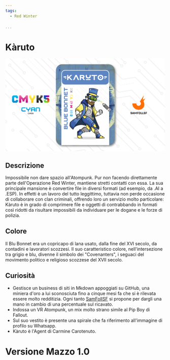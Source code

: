 ```yaml
---
tags:
  - Red Winter

...
```


# Kàruto

![karuto](../eg/C/karuto.jpg)

## Descrizione

Impossibile non dare spazio all'Atompunk. Pur non facendo direttamente parte dell'Operazione Red Winter, mantiene stretti contatti con essa. La sua principale mansione è convertire file in diversi formati (ad esempio, da .AI a .ESP). In effetti è un lavoro del tutto leggittimo, tuttavia non perde occasione di collaborare con clan criminali, offrendo loro un servizio molto particolare: Kàruto è in grado di comprimere file e oggetti di contrabbando in formati così ridotti da risultare impossibili da individuare per le dogane e le forze di polizia.

## Colore

Il Blu Bonnet era un copricapo di lana usato, dalla fine del XVI secolo, da contadini e lavoratori scozzesi. Il suo caratteristico colore, nell'intersezione tra grigio e blu, divenne il simbolo dei "Covenanters", i seguaci del movimento politico e religioso scozzese del XVII secolo.

## Curiosità

- Gestisce un business di siti in Mkdown appoggiati su GitHub, una miniera d'oro a lui sconosciuta fino a cinque mesi fa che si è rilevata essere molto redditizia. Ogni tanto [SamFollSF](../Remix/samfollsf.md) si propone per dargli una mano in cambio di una percentuale sul ricavato.
- Indossa un VR Atompunk, un mix molto strano simile al Pip Boy di Fallout.
- Sul suo vestito è presente una spirale che fa riferimento all'immagine di profilo su Whatsapp.
- Kàruto è l'Agent di Carmine Carotenuto.

# Versione Mazzo 1.0